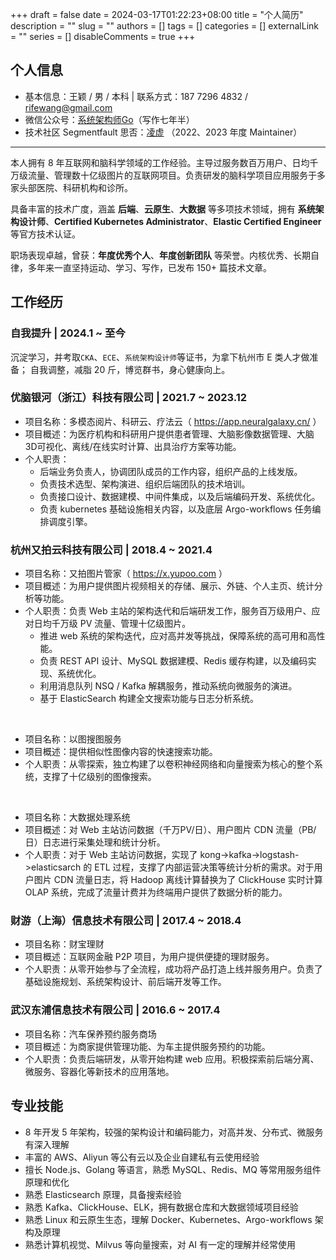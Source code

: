 +++
draft = false
date = 2024-03-17T01:22:23+08:00
title = "个人简历"
description = ""
slug = ""
authors = []
tags = []
categories = []
externalLink = ""
series = []
disableComments = true
+++


## 个人信息

* 基本信息：王颖 / 男 / 本科    |    联系方式：187 7296 4832 / rifewang@gmail.com
* 微信公众号：[系统架构师Go](https://raw.githubusercontent.com/RifeWang/images/master/qrcode.jpg)（写作七年半）
* 技术社区 Segmentfault 思否：[凌虚](https://segmentfault.com/u/rife/articles) （2022、2023 年度 Maintainer）

----

本人拥有 8 年互联网和脑科学领域的工作经验。主导过服务数百万用户、日均千万级流量、管理数十亿级图片的互联网项目。负责研发的脑科学项目应用服务于多家头部医院、科研机构和诊所。

具备丰富的技术广度，涵盖 **后端**、**云原生**、**大数据** 等多项技术领域，拥有 **系统架构设计师**、**Certified Kubernetes Administrator**、**Elastic Certified Engineer** 等官方技术认证。

职场表现卓越，曾获：**年度优秀个人**、**年度创新团队** 等荣誉。内核优秀、长期自律，多年来一直坚持运动、学习、写作，已发布 150+ 篇技术文章。

## 工作经历

### 自我提升 | 2024.1 ~ 至今

沉淀学习，并考取`CKA`、`ECE`、`系统架构设计师`等证书，为拿下杭州市 E 类人才做准备；
自我调整，减脂 20 斤，博览群书，身心健康向上。

### 优脑银河（浙江）科技有限公司 | 2021.7 ~ 2023.12

* 项目名称：多模态阅片、科研云、疗法云（ https://app.neuralgalaxy.cn/ ）
* 项目概述：为医疗机构和科研用户提供患者管理、大脑影像数据管理、大脑3D可视化、离线/在线实时计算、出具治疗方案等功能。
* 个人职责：
    - 后端业务负责人，协调团队成员的工作内容，组织产品的上线发版。
    - 负责技术选型、架构演进、组织后端团队的技术培训。
    - 负责接口设计、数据建模、中间件集成，以及后端编码开发、系统优化。
    - 负责 kubernetes 基础设施相关内容，以及底层 Argo-workflows 任务编排调度引擎。

### 杭州又拍云科技有限公司 | 2018.4 ~ 2021.4

* 项目名称：又拍图片管家（ https://x.yupoo.com ）
* 项目概述：为用户提供图片视频相关的存储、展示、外链、个人主页、统计分析等功能。
* 个人职责：负责 Web 主站的架构迭代和后端研发工作，服务百万级用户、应对日均千万级 PV 流量、管理十亿级图片。
    - 推进 web 系统的架构迭代，应对高并发等挑战，保障系统的高可用和高性能。
    - 负责 REST API 设计、MySQL 数据建模、Redis 缓存构建，以及编码实现、系统优化。
    - 利用消息队列 NSQ / Kafka 解耦服务，推动系统向微服务的演进。
    - 基于 ElasticSearch 构建全文搜索功能与日志分析系统。

</br>

* 项目名称：以图搜图服务
* 项目概述：提供相似性图像内容的快速搜索功能。
* 个人职责：从零探索，独立构建了以卷积神经网络和向量搜索为核心的整个系统，支撑了十亿级别的图像搜索。

</br>

* 项目名称：大数据处理系统
* 项目概述：对 Web 主站访问数据（千万PV/日）、用户图片 CDN 流量（PB/日）日志进行采集处理和统计分析。
* 个人职责：对于 Web 主站访问数据，实现了 kong->kafka->logstash->elasticsarch 的 ETL 过程，支撑了内部运营决策等统计分析的需求。对于用户图片 CDN 流量日志，将 Hadoop 离线计算替换为了 ClickHouse 实时计算 OLAP 系统，完成了流量计费并为终端用户提供了数据分析的能力。

### 财游（上海）信息技术有限公司 | 2017.4 ~ 2018.4

* 项目名称：财宝理财
* 项目概述：互联网金融 P2P 项目，为用户提供便捷的理财服务。
* 个人职责：从零开始参与了全流程，成功将产品打造上线并服务用户。负责了基础设施规划、系统架构设计、前后端开发等工作。

### 武汉东浦信息技术有限公司 | 2016.6 ~ 2017.4

* 项目名称：汽车保养预约服务商场
* 项目概述：为商家提供管理功能、为车主提供服务预约的功能。
* 个人职责：负责后端研发，从零开始构建 web 应用。积极探索前后端分离、微服务、容器化等新技术的应用落地。

## 专业技能

- 8 年开发 5 年架构，较强的架构设计和编码能力，对高并发、分布式、微服务有深入理解
- 丰富的 AWS、Aliyun 等公有云以及企业自建私有云使用经验
- 擅长 Node.js、Golang 等语言，熟悉 MySQL、Redis、MQ 等常用服务组件原理和优化
- 熟悉 Elasticsearch 原理，具备搜索经验
- 熟悉 Kafka、ClickHouse、ELK，拥有数据仓库和大数据领域项目经验
- 熟悉 Linux 和云原生生态，理解 Docker、Kubernetes、Argo-workflows 架构及原理
- 熟悉计算机视觉、Milvus 等向量搜索，对 AI 有一定的理解并经常使用